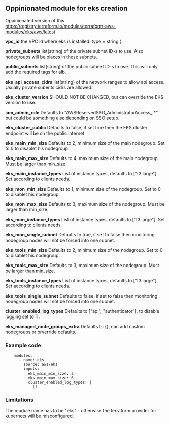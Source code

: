 ## Oppinionated module for eks creation ##


Oppinionated version of this https://registry.terraform.io/modules/terraform-aws-modules/eks/aws/latest


__vpc_id__ the VPC id where eks is installed.
  type = string
}

__private_subnets__ list(string) of the private subnet ID-s to use. Also nodegroups will be places in these subnets.

__public_subnets__ list(string) of the public subnet ID-s to use. This will only add the required tags for alb.

__eks_api_access_cidrs__ list(string) of the network ranges to allow api access. Usually private subents cidrs are allowed.

__eks_cluster_version__ SHOULD NOT BE CHANGED, but can override the EKS version to use.

__iam_admin_role__ Defaults to "AWSReservedSSO_AdministratorAccess_.*" but could be something else depending on SSO setup.

__eks_cluster_public__ Defaults to false, if set true then the EKS cluster endpoint will be on the public internet

__eks_main_min_size__ Defaults to 2, minimum size of the main nodegroup. Set to 0 to disablet his nodegroup.

__eks_main_max_size__ Defaults to 4, maximum size of the main nodegroup. Must be larger than min_size.

__eks_main_instance_types__ List of instance types, defaults to  ["t3.large"]. Set according to clients needs.

__eks_mon_min_size__ Defaults to 1, minimum size of the nodegroup. Set to 0 to disablet his nodegroup.

__eks_mon_max_size__ Defaults to 3, maximum size of the nodegroup. Must be larger than min_size.

__eks_mon_instance_types__ List of instance types, defaults to  ["t3.large"]. Set according to clients needs.

__eks_mon_single_subnet__ Defaults to true, if set to false then monitoring nodegroup nodes will not be forced into one subnet.

__eks_tools_min_size__ Defaults to 2, minimum size of the nodegroup. Set to 0 to disablet his nodegroup.

__eks_tools_max_size__ Defaults to 3, maximum size of the nodegroup. Must be larger than min_size.

__eks_tools_instance_types__ List of instance types, defaults to  ["t3.large"]. Set according to clients needs.

__eks_tools_single_subnet__ Defaults to false, if set to false then monitoring nodegroup nodes will not be forced into one subnet.

__cluster_enabled_log_types__ Defaults to ["api", "authenticator"], to disable logging set to [].

__eks_managed_node_groups_extra__ Defaults to {}, can add custom nodegroups or orverride defaults.



### Example code ###

```
    modules:
      - name: eks
        source: aws/eks
        inputs:
          eks_main_min_size: 3
          eks_main_max_size: 6
          cluster_enabled_log_types: |
            []

```

### Limitations ###
The module name has to be "eks" - otherwise the terraform provider for kubernets will be misconfigured.
